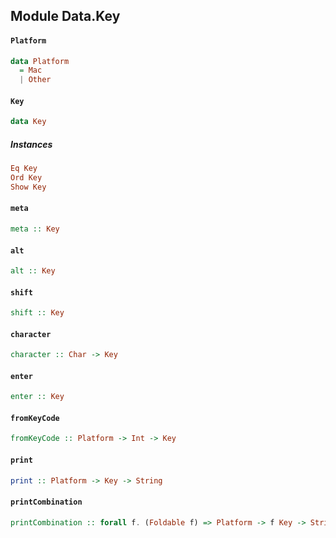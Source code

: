 ## Module Data.Key

#### `Platform`

``` purescript
data Platform
  = Mac
  | Other
```

#### `Key`

``` purescript
data Key
```

##### Instances
``` purescript
Eq Key
Ord Key
Show Key
```

#### `meta`

``` purescript
meta :: Key
```

#### `alt`

``` purescript
alt :: Key
```

#### `shift`

``` purescript
shift :: Key
```

#### `character`

``` purescript
character :: Char -> Key
```

#### `enter`

``` purescript
enter :: Key
```

#### `fromKeyCode`

``` purescript
fromKeyCode :: Platform -> Int -> Key
```

#### `print`

``` purescript
print :: Platform -> Key -> String
```

#### `printCombination`

``` purescript
printCombination :: forall f. (Foldable f) => Platform -> f Key -> String
```


